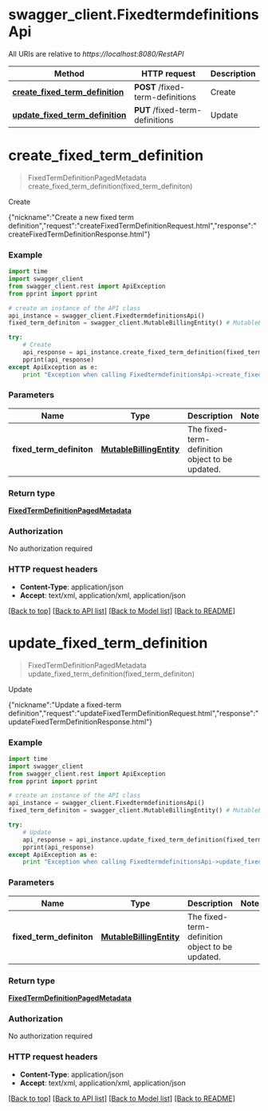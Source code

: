 # swagger_client.FixedtermdefinitionsApi

All URIs are relative to *https://localhost:8080/RestAPI*

Method | HTTP request | Description
------------- | ------------- | -------------
[**create_fixed_term_definition**](FixedtermdefinitionsApi.md#create_fixed_term_definition) | **POST** /fixed-term-definitions | Create
[**update_fixed_term_definition**](FixedtermdefinitionsApi.md#update_fixed_term_definition) | **PUT** /fixed-term-definitions | Update


# **create_fixed_term_definition**
> FixedTermDefinitionPagedMetadata create_fixed_term_definition(fixed_term_definiton)

Create

{\"nickname\":\"Create a new fixed term definition\",\"request\":\"createFixedTermDefinitionRequest.html\",\"response\":\"createFixedTermDefinitionResponse.html\"}

### Example 
```python
import time
import swagger_client
from swagger_client.rest import ApiException
from pprint import pprint

# create an instance of the API class
api_instance = swagger_client.FixedtermdefinitionsApi()
fixed_term_definiton = swagger_client.MutableBillingEntity() # MutableBillingEntity | The fixed-term-definition object to be updated.

try: 
    # Create
    api_response = api_instance.create_fixed_term_definition(fixed_term_definiton)
    pprint(api_response)
except ApiException as e:
    print "Exception when calling FixedtermdefinitionsApi->create_fixed_term_definition: %s\n" % e
```

### Parameters

Name | Type | Description  | Notes
------------- | ------------- | ------------- | -------------
 **fixed_term_definiton** | [**MutableBillingEntity**](MutableBillingEntity.md)| The fixed-term-definition object to be updated. | 

### Return type

[**FixedTermDefinitionPagedMetadata**](FixedTermDefinitionPagedMetadata.md)

### Authorization

No authorization required

### HTTP request headers

 - **Content-Type**: application/json
 - **Accept**: text/xml, application/xml, application/json

[[Back to top]](#) [[Back to API list]](../README.md#documentation-for-api-endpoints) [[Back to Model list]](../README.md#documentation-for-models) [[Back to README]](../README.md)

# **update_fixed_term_definition**
> FixedTermDefinitionPagedMetadata update_fixed_term_definition(fixed_term_definiton)

Update

{\"nickname\":\"Update a fixed-term definition\",\"request\":\"updateFixedTermDefinitionRequest.html\",\"response\":\"updateFixedTermDefinitionResponse.html\"}

### Example 
```python
import time
import swagger_client
from swagger_client.rest import ApiException
from pprint import pprint

# create an instance of the API class
api_instance = swagger_client.FixedtermdefinitionsApi()
fixed_term_definiton = swagger_client.MutableBillingEntity() # MutableBillingEntity | The fixed-term-definition object to be updated.

try: 
    # Update
    api_response = api_instance.update_fixed_term_definition(fixed_term_definiton)
    pprint(api_response)
except ApiException as e:
    print "Exception when calling FixedtermdefinitionsApi->update_fixed_term_definition: %s\n" % e
```

### Parameters

Name | Type | Description  | Notes
------------- | ------------- | ------------- | -------------
 **fixed_term_definiton** | [**MutableBillingEntity**](MutableBillingEntity.md)| The fixed-term-definition object to be updated. | 

### Return type

[**FixedTermDefinitionPagedMetadata**](FixedTermDefinitionPagedMetadata.md)

### Authorization

No authorization required

### HTTP request headers

 - **Content-Type**: application/json
 - **Accept**: text/xml, application/xml, application/json

[[Back to top]](#) [[Back to API list]](../README.md#documentation-for-api-endpoints) [[Back to Model list]](../README.md#documentation-for-models) [[Back to README]](../README.md)

